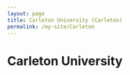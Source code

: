 ```yaml
---
layout: page
title: Carleton University (Carleton)
permalink: /my-site/Carleton
---
```

# Carleton University
